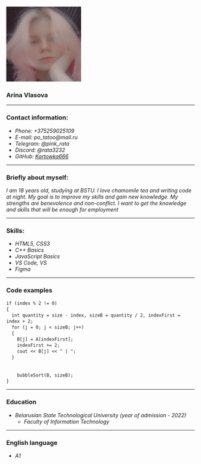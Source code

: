 ![](me.png)
### Arina Vlasova


***

### Contact information:
- _Phone: +375259025109_
- _E-mail: po_tatoo@mail.ru_
- _Telegram: @pink_rata_
- _Discord: @rata3232_
- _GitHub: [Kartowka666](https://github.com/Kartowka666)_

***

### Briefly about myself:
_I am 18 years old, studying at BSTU. I love chamomile tea and writing code at night. My goal is to improve my skills and gain new knowledge. My strengths are benevolence and non-conflict. I want to get the knowledge and skills that will be enough for employment_

***

### Skills:
- _HTML5, CSS3_
- _C++ Basics_
- _JavaScript Basics_
- _VS Code, VS_
- _Figma_

***

### Code examples
```
if (index % 2 != 0)
{
  int quantity = size - index, sizeB = quantity / 2, indexFirst = index + 2;
  for (j = 0; j < sizeB; j++)
  {
    B[j] = A[indexFirst];
    indexFirst += 2;
    cout << B[j] << " | ";
  }


    bubbleSort(B, sizeB);
}
```

***

### Education
- _Belarusian State Technological University (year of admission - 2022)_
  - _Faculty of Information Technology_

***

### English language  
- _A1_